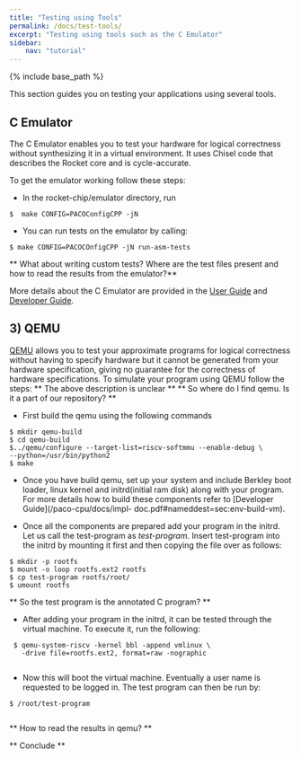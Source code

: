 ```yaml
---
title: "Testing using Tools"
permalink: /docs/test-tools/
excerpt: "Testing using tools such as the C Emulator"
sidebar: 
    nav: "tutorial"
---
```


{% include base_path %}

This section guides you on testing your applications using several tools. 

## C Emulator
The C Emulator enables you to test your hardware for logical correctness without synthesizing it in a virtual environment. It uses Chisel code that describes the Rocket core and is cycle-accurate. 

To get the emulator working follow these steps:
- In the rocket-chip/emulator directory, run

```
$  make CONFIG=PACOConfigCPP -jN
```
- You can run tests on the emulator by calling:

```
$ make CONFIG=PACOCOnfigCPP -jN run-asm-tests
```

** What about writing custom tests? Where are the test files present and how to read the results from the emulator?**

More details about the C Emulator are provided in the [User Guide](/paco-cpu/docs/impl-doc.pdf#nameddest=sec:ug-c-emulator) and
[Developer Guide](/paco-cpu/docs/impl-doc.pdf#nameddest=sec:c-emulator). 

## 3) QEMU

[QEMU](http://qemu.org/) allows you to test your approximate programs for logical correctness without
having to specify hardware but it cannot be generated from your hardware specification, giving no guarantee for the correctness of hardware specifications. To simulate your program using QEMU follow the steps:
** The above description is unclear **
** So where do I find qemu. Is it a part of our repository? **

- First build the qemu using the following commands

```
$ mkdir qemu-build
$ cd qemu-build
$../qemu/configure --target-list=riscv-softmmu --enable-debug \
--python=/usr/bin/python2
$ make

```

- Once you have build qemu, set up your system and include Berkley boot loader, linux kernel and initrd(initial ram disk)
 along with your program. For more details how to build these components refer to [Developer Guide](/paco-cpu/docs/impl- doc.pdf#nameddest=sec:env-build-vm).
 
- Once all the components are prepared add your program in the initrd. Let us call the test-program as *test-program*. Insert test-program into the initrd by mounting it first and then copying the file over as follows:
 
```
$ mkdir -p rootfs
$ mount -o loop rootfs.ext2 rootfs
$ cp test-program rootfs/root/
$ umount rootfs

```
 ** So the test program is the annotated C program? **
 
- After adding your program in the initrd, it can be tested through the virtual machine. To execute it, run the following:
 
```
 $ qemu-system-riscv -kernel bbl -append vmlinux \
   -drive file=rootfs.ext2, format=raw -nographic
   
```
 
- Now this will boot the virtual machine. Eventually a user name is requested to be logged in. The test program can then be run by:
 
```
$ /root/test-program
 
```
** How to read the results in qemu? **

** Conclude **
